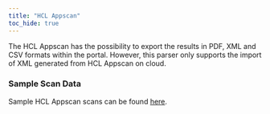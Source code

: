 ```yaml
---
title: "HCL Appscan"
toc_hide: true
---
```

The HCL Appscan has the possibility to export the results in PDF, XML and CSV formats within the portal. However, this parser only supports the import of XML generated from HCL Appscan on cloud.

### Sample Scan Data
Sample HCL Appscan scans can be found [here](https://github.com/DefectDojo/django-DefectDojo/tree/master/unittests/scans/hcl_appscan).
